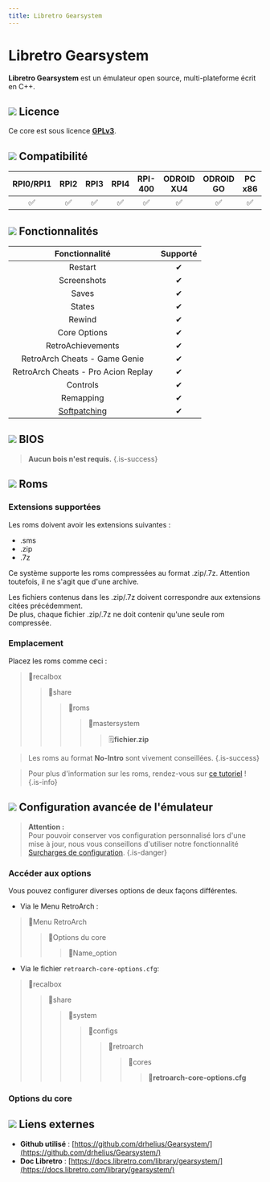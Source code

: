 ```yaml
---
title: Libretro Gearsystem
---
```


# Libretro Gearsystem

**Libretro Gearsystem** est un émulateur open source, multi-plateforme écrit en C++.

## ![](./gerald-g-parchment-background-or-border-5.svg) Licence

Ce core est sous licence [**GPLv3**](https://github.com/drhelius/Gearsystem/blob/master/LICENSE).

## ![](./compatibility.png) Compatibilité

| RPI0/RPI1 | RPI2 | RPI3 | RPI4 | RPI-400 | ODROID XU4 | ODROID GO | PC x86 | PC X86\_64 |
| :---: | :---: | :---: | :---: | :---: | :---: | :---: | :---: | :---: |
| ✅ | ✅ | ✅ | ✅ | ✅ | ✅ | ✅ | ✅ | ✅ |

## ![](./cogwheel-145804_640.png) Fonctionnalités

| Fonctionnalité | Supporté |
| :---: | :---: |
| Restart | ✔ |
| Screenshots | ✔ |
| Saves | ✔ |
| States | ✔ |
| Rewind | ✔ |
| Core Options | ✔ |
| RetroAchievements | ✔ |
| RetroArch Cheats - Game Genie | ✔ |
| RetroArch Cheats - Pro Acion Replay | ✔ |
| Controls | ✔ |
| Remapping | ✔ |
| [Softpatching](https://docs.libretro.com/guides/softpatching/) | ✔ |

## ![](./tqfp32.svg) BIOS


>**Aucun bois n'est requis.**
{.is-success}

## ![](./rom-30098_640.png) Roms

### **Extensions supportées**

Les roms doivent avoir les extensions suivantes :

* .sms
* .zip
* .7z

Ce système supporte les roms compressées au format .zip/.7z. Attention toutefois, il ne s'agit que d'une archive.

Les fichiers contenus dans les .zip/.7z doivent correspondre aux extensions citées précédemment.  
De plus, chaque fichier .zip/.7z ne doit contenir qu'une seule rom compressée.

### **Emplacement**

Placez les roms comme ceci : 

> 📁recalbox
>
> > 📁share
> >
> > > 📁roms
> > >
> > > > 📁mastersystem
> > > >
> > > > > 🗒**fichier.zip**


>Les roms au format **No-Intro** sont vivement conseillées.
{.is-success}


>Pour plus d'information sur les roms, rendez-vous sur [ce tutoriel](/fr/tutoriels/jeux/generalite/les-roms-et-les-isos) !
{.is-info}

## ![](./hammer-28636_640.png) Configuration avancée de l'émulateur


>**Attention :**  
>Pour pouvoir conserver vos configuration personnalisé lors d'une mise à jour, nous vous conseillons d'utiliser notre fonctionnalité [Surcharges de configuration](/fr/usage-avance/surcharge-de-configuration).
{.is-danger}

### Accéder au**x** options

Vous pouvez configurer diverses options de deux façons différentes.

* Via le Menu RetroArch :

> 📁Menu RetroArch
>
> > 📁Options du core
> >
> > > 🧩Name\_option

* Via le fichier `retroarch-core-options.cfg`:

> 📁recalbox
>
> > 📁share
> >
> > > 📁system
> > >
> > > > 📁configs
> > > >
> > > > > 📁retroarch
> > > > >
> > > > > > 📁cores
> > > > > >
> > > > > > > 🧩**retroarch-core-options.cfg**

### Options du core

## ![](./kisspng-web-development-world-wide-web-computer-icons-webs-world-wide-web-icon-png-5ab05c24477216.4540070115215073642927.png) Liens externes

* **Github utilisé** : [https://github.com/drhelius/Gearsystem/](https://github.com/drhelius/Gearsystem/)
* **Doc Libretro** : [https://docs.libretro.com/library/gearsystem/](https://docs.libretro.com/library/gearsystem/)

